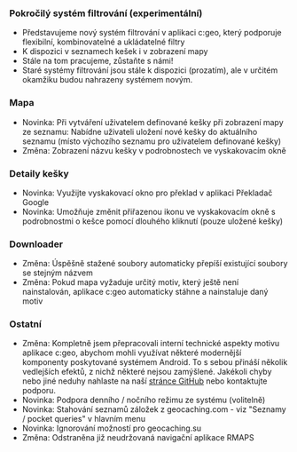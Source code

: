 ### Pokročilý systém filtrování (experimentální)
- Představujeme nový systém filtrování v aplikaci c:geo, který podporuje flexibilní, kombinovatelné a ukládatelné filtry
- K dispozici v seznamech kešek i v zobrazení mapy
- Stále na tom pracujeme, zůstaňte s námi!
- Staré systémy filtrování jsou stále k dispozici (prozatím), ale v určitém okamžiku budou nahrazeny systémem novým.

### Mapa
- Novinka: Při vytváření uživatelem definované kešky při zobrazení mapy ze seznamu: Nabídne uživateli uložení nové kešky do aktuálního seznamu (místo výchozího seznamu pro uživatelem definované kešky)
- Změna: Zobrazení názvu kešky v podrobnostech ve vyskakovacím okně

### Detaily kešky
- Novinka: Využijte vyskakovací okno pro překlad v aplikaci Překladač Google
- Novinka: Umožňuje změnit přiřazenou ikonu ve vyskakovacím okně s podrobnostmi o kešce pomocí dlouhého kliknutí (pouze uložené kešky)

### Downloader
- Změna: Úspěšně stažené soubory automaticky přepíší existující soubory se stejným názvem
- Změna: Pokud mapa vyžaduje určitý motiv, který ještě není nainstalován, aplikace c:geo automaticky stáhne a nainstaluje daný motiv

### Ostatní
- Změna: Kompletně jsem přepracovali interní technické aspekty motivu aplikace c:geo, abychom mohli využívat některé modernější komponenty poskytované systémem Android. To s sebou přináší několik vedlejších efektů, z nichž některé nejsou zamýšlené. Jakékoli chyby nebo jiné neduhy nahlaste na naší [stránce GitHub](https://www.github.com/cgeo/cgeo/issues) nebo kontaktujte podporu.
- Novinka: Podpora denního / nočního režimu ze systému (volitelně)
- Novinka: Stahování seznamů záložek z geocaching.com - viz "Seznamy / pocket queries" v hlavním menu
- Novinka: Ignorování možností pro geocaching.su
- Změna: Odstraněna již neudržovaná navigační aplikace RMAPS
